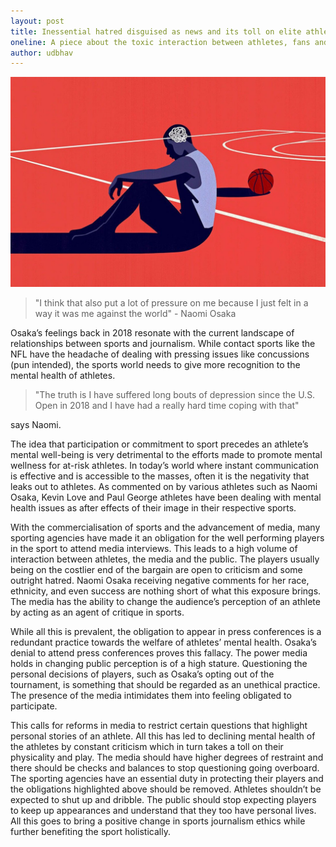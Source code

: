 ```yaml
---
layout: post
title: Inessential hatred disguised as news and its toll on elite athletes’ mental well-being
oneline: A piece about the toxic interaction between athletes, fans and the media.
author: udbhav
---
```


![Mental Health of Athletes](/images/blog/effect-of-media.jpeg)

> "I think that also put a lot of pressure on me because I just felt in a way it was me against the world" - Naomi Osaka

Osaka’s feelings back in 2018 resonate with the current landscape of relationships between sports and journalism. While contact sports like the NFL have the headache of dealing with pressing issues like concussions (pun intended), the sports world needs to give more recognition to the mental health of athletes.

> "The truth is I have suffered long bouts of depression since the U.S. Open in 2018 and I have had a really hard time coping with that"

says Naomi.

The idea that participation or commitment to sport precedes an athlete’s mental well-being is very detrimental to the efforts made to promote mental wellness for at-risk athletes.
In today’s world where instant communication is effective and is accessible to the masses, often it is the negativity that leaks out to athletes. As commented on by various athletes such as Naomi Osaka, Kevin Love and Paul George athletes have been dealing with mental health issues as after effects of their image in their respective sports.

With the commercialisation of sports and the advancement of media, many sporting agencies have made it an obligation for the well performing players in the sport to attend media interviews. This leads to a high volume of interaction between athletes, the media and the public. The players usually being on the costlier end of the bargain are open to criticism and some outright hatred. Naomi Osaka receiving negative comments for her race, ethnicity, and even success are nothing short of what this exposure brings. The media has the ability to change the audience’s perception of an athlete by acting as an agent of critique in sports.

While all this is prevalent, the obligation to appear in press conferences is a redundant practice towards the welfare of athletes’ mental health. Osaka’s denial to attend press conferences proves this fallacy. The power media holds in changing public perception is of a high stature. Questioning the personal decisions of players, such as Osaka’s opting out of the tournament, is something that should be regarded as an unethical practice. The presence of the media intimidates them into feeling obligated to participate.

This calls for reforms in media to restrict certain questions that highlight personal stories of an athlete. All this has led to declining mental health of the athletes by constant criticism which in turn takes a toll on their physicality and play. The media should have higher degrees of restraint and there should be checks and balances to stop questioning going overboard.
The sporting agencies have an essential duty in protecting their players and the obligations highlighted above should be removed. Athletes shouldn’t be expected to shut up and dribble. The public should stop expecting players to keep up appearances and understand that they too have personal lives. All this goes to bring a positive change in sports journalism ethics while further benefiting the sport holistically.

